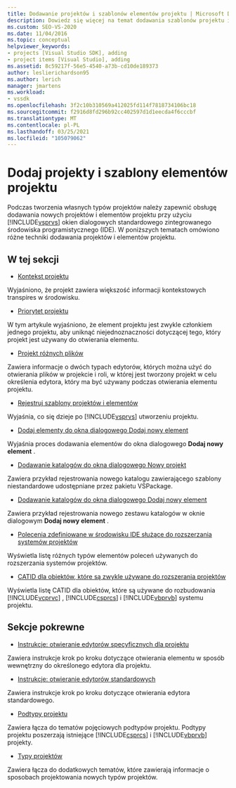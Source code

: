 ```yaml
---
title: Dodawanie projektów i szablonów elementów projektu | Microsoft Docs
description: Dowiedz się więcej na temat dodawania szablonów projektu i elementów projektu do okien dialogowych w zintegrowanym środowisku programistycznym (IDE) programu Visual Studio.
ms.custom: SEO-VS-2020
ms.date: 11/04/2016
ms.topic: conceptual
helpviewer_keywords:
- projects [Visual Studio SDK], adding
- project items [Visual Studio], adding
ms.assetid: 8c59217f-56e5-4540-a73b-cd10de189373
author: leslierichardson95
ms.author: lerich
manager: jmartens
ms.workload:
- vssdk
ms.openlocfilehash: 3f2c10b310569a412025fd114f7818734106bc18
ms.sourcegitcommit: f2916d8fd296b92cc402597d1d1eecda4f6cccbf
ms.translationtype: MT
ms.contentlocale: pl-PL
ms.lasthandoff: 03/25/2021
ms.locfileid: "105079062"
---
```

# <a name="add-project-and-project-item-templates"></a>Dodaj projekty i szablony elementów projektu
Podczas tworzenia własnych typów projektów należy zapewnić obsługę dodawania nowych projektów i elementów projektu przy użyciu [!INCLUDE[vsprvs](../../code-quality/includes/vsprvs_md.md)] okien dialogowych standardowego zintegrowanego środowiska programistycznego (IDE). W poniższych tematach omówiono różne techniki dodawania projektów i elementów projektu.

## <a name="in-this-section"></a>W tej sekcji
- [Kontekst projektu](../../extensibility/internals/project-context.md)

 Wyjaśniono, że projekt zawiera większość informacji kontekstowych transpires w środowisku.

- [Priorytet projektu](../../extensibility/internals/project-priority.md)

 W tym artykule wyjaśniono, że element projektu jest zwykle członkiem jednego projektu, aby uniknąć niejednoznaczności dotyczącej tego, który projekt jest używany do otwierania elementu.

- [Projekt różnych plików](../../extensibility/internals/miscellaneous-files-project.md)

 Zawiera informacje o dwóch typach edytorów, których można użyć do otwierania plików w projekcie i roli, w której jest tworzony projekt w celu określenia edytora, który ma być używany podczas otwierania elementu projektu.

- [Rejestruj szablony projektów i elementów](../../extensibility/internals/registering-project-and-item-templates.md)

 Wyjaśnia, co się dzieje po [!INCLUDE[vsprvs](../../code-quality/includes/vsprvs_md.md)] utworzeniu projektu.

- [Dodaj elementy do okna dialogowego Dodaj nowy element](../../extensibility/internals/adding-items-to-the-add-new-item-dialog-boxes.md)

 Wyjaśnia proces dodawania elementów do okna dialogowego **Dodaj nowy element** .

- [Dodawanie katalogów do okna dialogowego Nowy projekt](../../extensibility/internals/adding-directories-to-the-new-project-dialog-box.md)

 Zawiera przykład rejestrowania nowego katalogu zawierającego szablony niestandardowe udostępniane przez pakietu VSPackage.

- [Dodawanie katalogów do okna dialogowego Dodaj nowy element](../../extensibility/internals/adding-directories-to-the-add-new-item-dialog-box.md)

 Zawiera przykład rejestrowania nowego zestawu katalogów w oknie dialogowym **Dodaj nowy element** .

- [Polecenia zdefiniowane w środowisku IDE służące do rozszerzania systemów projektów](../../extensibility/internals/ide-defined-commands-for-extending-project-systems.md)

 Wyświetla listę różnych typów elementów poleceń używanych do rozszerzania systemów projektów.

- [CATID dla obiektów, które są zwykle używane do rozszerania projektów](../../extensibility/internals/catids-for-objects-that-are-typically-used-to-extend-projects.md)

 Wyświetla listę CATID dla obiektów, które są używane do rozbudowania [!INCLUDE[vcprvc](../../code-quality/includes/vcprvc_md.md)] , [!INCLUDE[csprcs](../../data-tools/includes/csprcs_md.md)] i [!INCLUDE[vbprvb](../../code-quality/includes/vbprvb_md.md)] systemu projektu.

## <a name="related-sections"></a>Sekcje pokrewne
- [Instrukcje: otwieranie edytorów specyficznych dla projektu](../../extensibility/how-to-open-project-specific-editors.md)

 Zawiera instrukcje krok po kroku dotyczące otwierania elementu w sposób wewnętrzny do określonego edytora dla projektu.

- [Instrukcje: otwieranie edytorów standardowych](../../extensibility/how-to-open-standard-editors.md)

 Zawiera instrukcje krok po kroku dotyczące otwierania edytora standardowego.

- [Podtypy projektu](../../extensibility/internals/project-subtypes.md)

 Zawiera łącza do tematów pojęciowych podtypów projektu. Podtypy projektu poszerzają istniejące [!INCLUDE[csprcs](../../data-tools/includes/csprcs_md.md)] i [!INCLUDE[vbprvb](../../code-quality/includes/vbprvb_md.md)] projekty.

- [Typy projektów](../../extensibility/internals/project-types.md)

 Zawiera łącza do dodatkowych tematów, które zawierają informacje o sposobach projektowania nowych typów projektów.
